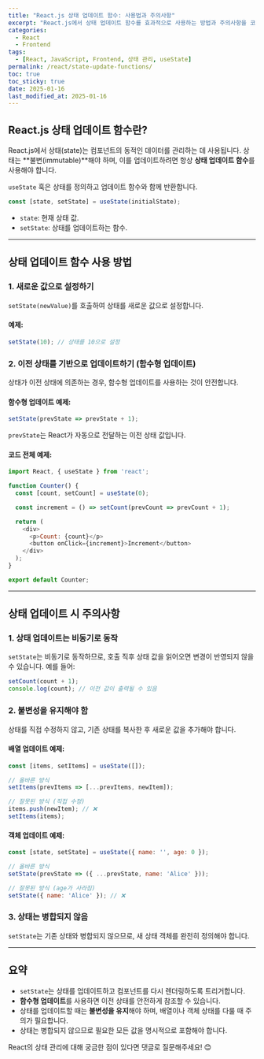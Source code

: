 ```yaml
---
title: "React.js 상태 업데이트 함수: 사용법과 주의사항"
excerpt: "React.js에서 상태 업데이트 함수를 효과적으로 사용하는 방법과 주의사항을 코드 예제와 함께 설명합니다. 비동기적 동작, 함수형 업데이트, 불변성 유지 등 핵심 개념을 다룹니다."
categories:
  - React
  - Frontend
tags:
  - [React, JavaScript, Frontend, 상태 관리, useState]
permalink: /react/state-update-functions/
toc: true
toc_sticky: true
date: 2025-01-16
last_modified_at: 2025-01-16
---
```


## React.js 상태 업데이트 함수란?
React.js에서 상태(state)는 컴포넌트의 동적인 데이터를 관리하는 데 사용됩니다. 상태는 **불변(immutable)**해야 하며, 이를 업데이트하려면 항상 **상태 업데이트 함수**를 사용해야 합니다.

`useState` 훅은 상태를 정의하고 업데이트 함수와 함께 반환합니다.

```javascript
const [state, setState] = useState(initialState);
```

- `state`: 현재 상태 값.
- `setState`: 상태를 업데이트하는 함수.

---

## 상태 업데이트 함수 사용 방법

### 1. 새로운 값으로 설정하기
`setState(newValue)`를 호출하여 상태를 새로운 값으로 설정합니다.

#### 예제:
```javascript
setState(10); // 상태를 10으로 설정
```

### 2. 이전 상태를 기반으로 업데이트하기 (함수형 업데이트)
상태가 이전 상태에 의존하는 경우, 함수형 업데이트를 사용하는 것이 안전합니다.

#### 함수형 업데이트 예제:
```javascript
setState(prevState => prevState + 1);
```

`prevState`는 React가 자동으로 전달하는 이전 상태 값입니다.

#### 코드 전체 예제:
```javascript
import React, { useState } from 'react';

function Counter() {
  const [count, setCount] = useState(0);

  const increment = () => setCount(prevCount => prevCount + 1);

  return (
    <div>
      <p>Count: {count}</p>
      <button onClick={increment}>Increment</button>
    </div>
  );
}

export default Counter;
```

---

## 상태 업데이트 시 주의사항

### 1. **상태 업데이트는 비동기로 동작**
`setState`는 비동기로 동작하므로, 호출 직후 상태 값을 읽어오면 변경이 반영되지 않을 수 있습니다. 예를 들어:

```javascript
setCount(count + 1);
console.log(count); // 이전 값이 출력될 수 있음
```

### 2. **불변성을 유지해야 함**
상태를 직접 수정하지 않고, 기존 상태를 복사한 후 새로운 값을 추가해야 합니다.

#### 배열 업데이트 예제:
```javascript
const [items, setItems] = useState([]);

// 올바른 방식
setItems(prevItems => [...prevItems, newItem]);

// 잘못된 방식 (직접 수정)
items.push(newItem); // ❌
setItems(items);
```

#### 객체 업데이트 예제:
```javascript
const [state, setState] = useState({ name: '', age: 0 });

// 올바른 방식
setState(prevState => ({ ...prevState, name: 'Alice' }));

// 잘못된 방식 (age가 사라짐)
setState({ name: 'Alice' }); // ❌
```

### 3. **상태는 병합되지 않음**
`setState`는 기존 상태와 병합되지 않으므로, 새 상태 객체를 완전히 정의해야 합니다.

---

## 요약
- `setState`는 상태를 업데이트하고 컴포넌트를 다시 렌더링하도록 트리거합니다.
- **함수형 업데이트**를 사용하면 이전 상태를 안전하게 참조할 수 있습니다.
- 상태를 업데이트할 때는 **불변성을 유지**해야 하며, 배열이나 객체 상태를 다룰 때 주의가 필요합니다.
- 상태는 병합되지 않으므로 필요한 모든 값을 명시적으로 포함해야 합니다.

React의 상태 관리에 대해 궁금한 점이 있다면 댓글로 질문해주세요! 😊

